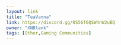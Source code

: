 ```yaml
---
layout: link
title: "TeaVanna"
link: https://discord.gg/0S56f6QSW4nW2uBQ
owner: "XNBlank"
tags: [Other,Gaming Communities]
---
```

